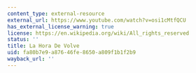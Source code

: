 ```yaml
---
content_type: external-resource
external_url: https://www.youtube.com/watch?v=osi1cMtfQCU
has_external_license_warning: true
license: https://en.wikipedia.org/wiki/All_rights_reserved
status: ''
title: La Hora De Volve
uid: fa80b7e9-a876-46fe-8650-a809f1b1f2b9
wayback_url: ''
---
```

